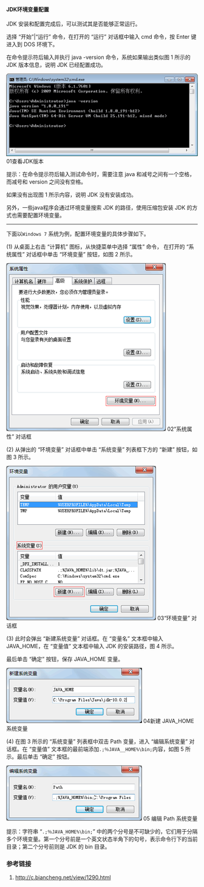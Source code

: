 #### JDK环境变量配置


JDK 安装和配置完成后，可以测试其是否能够正常运行。

选择 “开始”|“运行” 命令，在打开的 “运行” 对话框中输入 cmd 命令，按 Enter 键进入到 DOS 环境下。

在命令提示符后输入并执行 java -version 命令，系统如果输出类似图 1 所示的 JDK 版本信息，说明 JDK 已经配置成功。

![01查看JDK版本](./media/java-path-01.gif)
01查看JDK版本

提示：在命令提示符后输入测试命令时，需要注意 java 和减号之间有一个空格，而减号和 version 之间没有空格。

如果没有出现图 1 所示内容，说明 JDK 没有安装成功。

另外，一些java程序会通过环境变量搜索 JDK 的路径，使用压缩包安装 JDK 的方式也需要配置环境变量。

---

下面以`Windows 7` 系统为例，配置环境变量的具体步骤如下。

(1) 从桌面上右击 “计算机” 图标，从快捷菜单中选择 “属性” 命令，
在打开的 “系统属性” 对话框中单击 “环境变量” 按钮，如图 2 所示。

![02“系统属性” 对话框](./media/java-path-02.gif)
02“系统属性” 对话框

(2) 从弹出的 “环境变量” 对话框中单击 “系统变量” 列表框下方的 “新建” 按钮，如图 3 所示。

![03“环境变量” 对话框](./media/java-path-03.gif)
03“环境变量” 对话框

(3) 此时会弹出 “新建系统变量” 对话框。在 “变量名” 文本框中输入 JAVA_HOME，在 “变量值” 文本框中输入 JDK 的安装路径，图 4 所示。

最后单击 “确定” 按钮，保存 JAVA_HOME 变量。

![04新建 JAVA_HOME 系统变量](./media/java-path-04.gif)
04新建 JAVA_HOME 系统变量

(4) 在图 3 所示的 “系统变量” 列表框中双击 Path 变量，进入 “编辑系统变量” 对话框。在 “变量值” 文本框的最前端添加`.;％JAVA__HOME%\bin;`内容，如图 5 所示。最后单击 “确定” 按钮。

![05 编辑 Path 系统变量](./media/java-path-05.gif)
05 编辑 Path 系统变量

提示：字符串 “`.;％JAVA_HOME%\bin;`” 中的两个分号是不可缺少的，它们用于分隔多个环境变量。第一个分号前是一个英文状态半角下的句号，表示命令行下的当前目录；第二个分号前则是 JDK 的 bin 目录。

### 参考链接

1. http://c.biancheng.net/view/1290.html